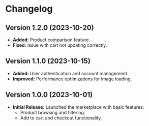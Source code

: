 # Changelog

## Version 1.2.0 (2023-10-20)
- **Added:** Product comparison feature.
- **Fixed:** Issue with cart not updating correctly.

## Version 1.1.0 (2023-10-15)
- **Added:** User authentication and account management.
- **Improved:** Performance optimizations for image loading.

## Version 1.0.0 (2023-10-01)
- **Initial Release:** Launched the marketplace with basic features:
  - Product browsing and filtering.
  - Add to cart and checkout functionality.